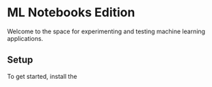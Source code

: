 ML Notebooks Edition
==========================

Welcome to the space for experimenting and testing machine learning applications.

Setup
-----

To get started, install the 